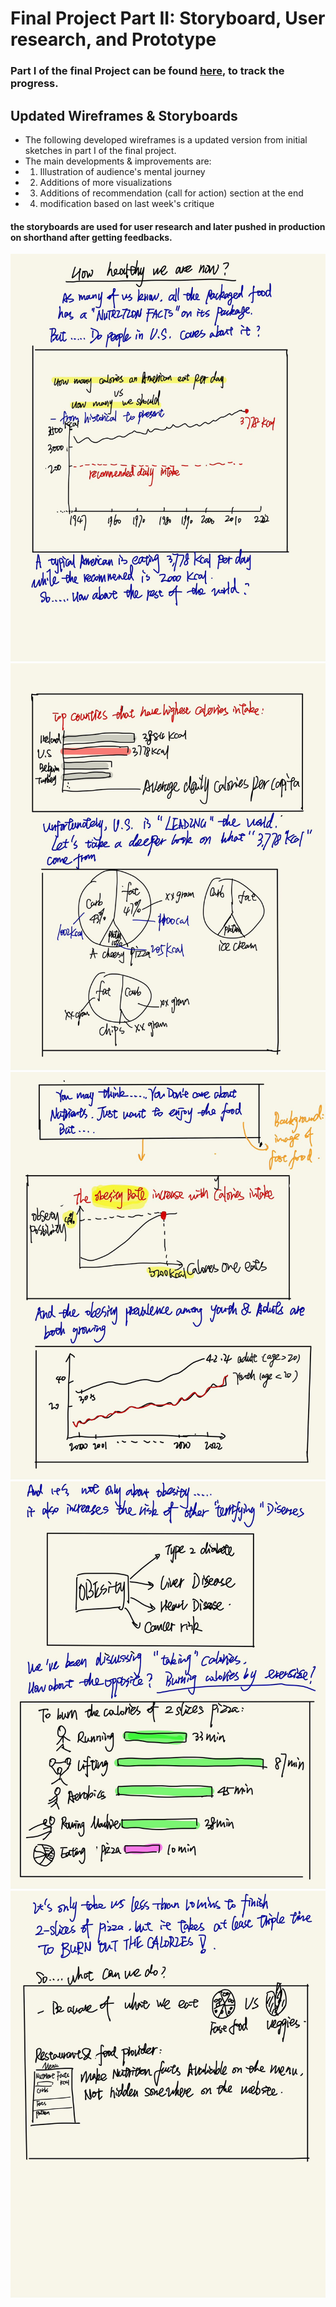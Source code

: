 # Final Project Part II: Storyboard, User research, and Prototype
### Part I of the final Project can be found [here](https://ireneziyouli.github.io/data-visualization-portfolio/Final_project_idea), to track the progress.

## Updated Wireframes & Storyboards
- The following developed wireframes is a updated version from initial sketches in part I of the final project.
- The main developments & improvements are:
- 1. Illustration of audience's mental journey
- 2. Additions of more visualizations 
- 3. Additions of recommendation (call for action) section at the end
- 4. modification based on last week's critique

#### the storyboards are used for user research and later pushed in production on shorthand after getting feedbacks.
![fig1](/img/part2_1.jpg)
![fig2](/img/part2_2.jpg)
![fig3](/img/part2_3.jpg)
![fig4](/img/part2_4.jpg)
![fig5](/img/part2_5.jpg)
